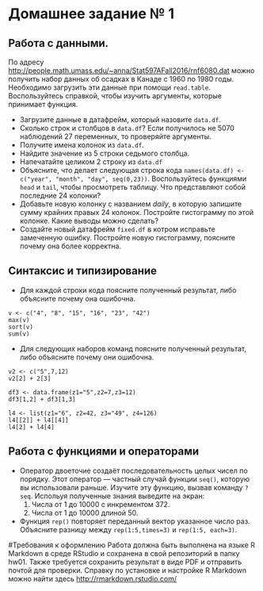 # Домашнее задание № 1
## Работа с данными.
По адресу http://people.math.umass.edu/~anna/Stat597AFall2016/rnf6080.dat можно получить набор данных об осадках в Канаде с 1960 по 1980 годы. Необходимо загрузить эти данные при помощи ``read.table``. Воспользуйтесь справкой, чтобы изучить аргументы, которые принимает функция. 
- Загрузите данные в датафрейм, который назовите ``data.df``.
- Сколько строк и столбцов в ``data.df``? Если получилось не 5070 наблюдений 27 переменных, то проверяйте аргументы.
- Получите имена колонок из ``data.df``.
- Найдите значение из 5 строки седьмого столбца.
- Напечатайте целиком 2 строку из ``data.df``
- Объясните, что делает следующая строка кода ``names(data.df) <- c("year", "month", "day", seq(0,23))``. Воспользуйтесь функциями ``head`` и ``tail``, чтобы просмотреть таблицу. Что представляют собой последние 24 колонки?
- Добавьте новую колонку с названием *daily*, в которую запишите сумму крайних правых 24 колонок. Постройте гистограмму по этой колонке. Какие выводы можно сделать?
- Создайте новый датафрейм ``fixed.df`` в котром исправьте замеченную ошибку. Постройте новую гистограмму, поясните почему она более корректна.

## Синтаксис и типизирование
* Для каждой строки кода поясните полученный результат, либо объясните почему она ошибочна.
```
v <- c("4", "8", "15", "16", "23", "42")
max(v)
sort(v)
sum(v)
```
* Для следующих наборов команд поясните полученный результат, либо объясните почему они ошибочна.
```
v2 <- c("5",7,12)
v2[2] + 2[3]

df3 <- data.frame(z1="5",z2=7,z3=12)
df3[1,2] + df3[1,3]

l4 <- list(z1="6", z2=42, z3="49", z4=126)
l4[[2]] + l4[[4]]
l4[2] + l4[4]
```

## Работа с функциями и операторами
* Оператор двоеточие создаёт последовательность целых чисел по порядку. Этот оператор — частный случай функции ``seq()``, которую вы использовали раньше. Изучите эту функцию, вызвав команду ``?seq``. Испольуя полученные знания выведите на экран:
    1. Числа от 1 до 10000 с инкрементом 372. 
    1. Числа от 1 до 10000 длиной 50.
* Функция ``rep()`` повторяет переданный вектор указанное число раз. Объясните разницу между ``rep(1:5,times=3)`` и ``rep(1:5, each=3)``.



#Требования к оформлению
Работа должна быть выполнена на языке R Markdown в среде RStudio и сохранена в свой репозиторий в папку hw01.
Также требуется сохранить результат в виде PDF и отправить почтой для проверки.
Справку по установке и настройке R Markdown можно найти здесь http://rmarkdown.rstudio.com/
